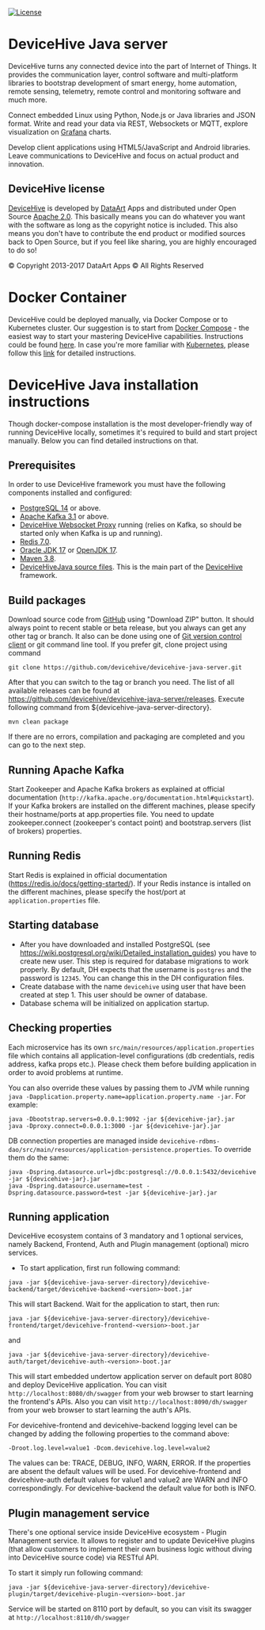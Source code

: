 [![License](https://img.shields.io/badge/License-Apache%202.0-blue.svg?style=flat-square)](LICENSE)

DeviceHive Java server
======================

[DeviceHive]: http://devicehive.com "DeviceHive framework"
[DataArt]: http://dataart.com "DataArt"

DeviceHive turns any connected device into the part of Internet of Things.
It provides the communication layer, control software and multi-platform
libraries to bootstrap development of smart energy, home automation, remote
sensing, telemetry, remote control and monitoring software and much more.

Connect embedded Linux using Python, Node.js or Java libraries and JSON format.
Write and read your data via REST, Websockets or MQTT, explore visualization on [Grafana](https://grafana.com/plugins/devicehive-devicehive-datasource/installation) charts.

Develop client applications using HTML5/JavaScript and Android libraries.
Leave communications to DeviceHive and focus on actual product and innovation.

DeviceHive license
------------------

[DeviceHive] is developed by [DataArt] Apps and distributed under Open Source
[Apache 2.0](https://en.wikipedia.org/wiki/Apache_License). This basically means
you can do whatever you want with the software as long as the copyright notice
is included. This also means you don't have to contribute the end product or
modified sources back to Open Source, but if you feel like sharing, you are
highly encouraged to do so!

&copy; Copyright 2013-2017 DataArt Apps &copy; All Rights Reserved

Docker Container
=========================================
DeviceHive could be deployed manually, via Docker Compose or to Kubernetes cluster.
Our suggestion is to start from [Docker Compose](https://docs.docker.com/compose/) - the easiest way to start your 
mastering DeviceHive capabilities. Instructions could be found [here](https://github.com/devicehive/devicehive-docker/tree/master/rdbms-image).
In case you're more familiar with [Kubernetes](https://kubernetes.io/), please follow this 
[link](https://github.com/devicehive/devicehive-docker/tree/master/k8s) for detailed instructions. 

DeviceHive Java installation instructions
=========================================

Though docker-compose installation is the most developer-friendly way of running DeviceHive locally, sometimes it's required
to build and start project manually. Below you can find detailed instructions on that.

Prerequisites
-------------
In order to use DeviceHive framework you must have the following components installed and configured:
* [PostgreSQL 14](http://www.postgresql.org/download/) or above.
* [Apache Kafka 3.1](http://kafka.apache.org/downloads.html) or above.
* [DeviceHive Websocket Proxy](https://github.com/devicehive/devicehive-ws-proxy) running (relies on Kafka, 
so should be started only when Kafka is up and running).
* [Redis 7.0](https://redis.io/docs/getting-started/).
* [Oracle JDK 17](http://www.oracle.com/technetwork/java/javase/downloads/index.html) or [OpenJDK 17](http://openjdk.java.net/).
* [Maven 3.8](http://maven.apache.org/download.cgi).
* [DeviceHiveJava source files](https://github.com/devicehive/devicehive-java-server). This is the main part of the [DeviceHive] framework.


Build packages
--------------
Download source code from [GitHub](https://github.com/devicehive/devicehive-java-server) using "Download ZIP" button.
It should always point to recent stable or beta release, but you always can get any other tag or branch.
It also can be done using one of [Git version control client](http://git-scm.com/downloads/guis) or git command line tool.
If you prefer git, clone project using command

`git clone https://github.com/devicehive/devicehive-java-server.git`

After that you can switch to the tag or branch you need. The list of all available releases can be found at
https://github.com/devicehive/devicehive-java-server/releases.
Execute following command from ${devicehive-java-server-directory}.

`mvn clean package`

If there are no errors, compilation and packaging are completed and you can go to the next step.

Running Apache Kafka
-----------------------
Start Zookeeper and Apache Kafka brokers as explained at official documentation (`http://kafka.apache.org/documentation.html#quickstart`).
If your Kafka brokers are installed on the different machines, please specify their hostname/ports at app.properties file.
You need to update zookeeper.connect (zookeeper's contact point) and bootstrap.servers (list of brokers) properties.

Running Redis
-----------------------
Start Redis is explained in official documentation (https://redis.io/docs/getting-started/). If your Redis instance is intalled
on the different machines, please specify the host/port at `application.properties` file.

Starting database
---------------------
* After you have downloaded and installed PostgreSQL (see https://wiki.postgresql.org/wiki/Detailed_installation_guides) 
you have to create new user. This step is required for database migrations to work properly. By default, DH expects that
the username is `postgres` and the password is `12345`. You can change this in the DH configuration files.
* Create database with the name `devicehive` using user that have been created at step 1. This user should be owner of 
database.
* Database schema will be initialized on application startup.

Checking properties
---------------------

Each microservice has its own `src/main/resources/application.properties` file which contains all application-level 
configurations (db credentials, redis address, kafka props etc.). Please check them before building application in 
order to avoid problems at runtime.

You can also override these values by passing them to JVM while running `java -Dapplication.property.name=application.property.name -jar`.
For example: 
```
java -Dbootstrap.servers=0.0.0.1:9092 -jar ${devicehive-jar}.jar
java -Dproxy.connect=0.0.0.1:3000 -jar ${devicehive-jar}.jar
```

DB connection properties are managed inside `devicehive-rdbms-dao/src/main/resources/application-persistence.properties`.
To override them do the same:
```
java -Dspring.datasource.url=jdbc:postgresql://0.0.0.1:5432/devicehive -jar ${devicehive-jar}.jar
java -Dspring.datasource.username=test -Dspring.datasource.password=test -jar ${devicehive-jar}.jar
```

Running application
---------------------
DeviceHive ecosystem contains of 3 mandatory and 1 optional services, namely Backend, Frontend, Auth and Plugin 
management (optional) micro services.

* To start application, first run following command:

`java -jar ${devicehive-java-server-directory}/devicehive-backend/target/devicehive-backend-<version>-boot.jar`
 
This will start Backend. Wait for the application to start, then run: 

`java -jar ${devicehive-java-server-directory}/devicehive-frontend/target/devicehive-frontend-<version>-boot.jar`

and 

`java -jar ${devicehive-java-server-directory}/devicehive-auth/target/devicehive-auth-<version>-boot.jar`

This will start embedded undertow application server on default port 8080 and deploy DeviceHive application.
You can visit `http://localhost:8080/dh/swagger` from your web browser to start learning the frontend's APIs.
Also you can visit `http://localhost:8090/dh/swagger` from your web browser to start learning the auth's APIs.

For devicehive-frontend and devicehive-backend logging level can be changed by adding the following properties to the command above:

`-Droot.log.level=value1 -Dcom.devicehive.log.level=value2`

The values can be: TRACE, DEBUG, INFO, WARN, ERROR. If the properties are absent the default values will be used.
For devicehive-frontend and devicehive-auth default values for value1 and value2 are WARN and INFO correspondingly.
For devicehive-backend the default value for both is INFO.

Plugin management service
---------------------

There's one optional service inside DeviceHive ecosystem - Plugin Management service. It allows to register and to update 
DeviceHive plugins (that allow customers to implement their own business logic without diving into DeviceHive source code)
via RESTful API.

To start it simply run following command:

`java -jar ${devicehive-java-server-directory}/devicehive-plugin/target/devicehive-plugin-<version>-boot.jar`

Service will be started on 8110 port by default, so you can visit its swagger at `http://localhost:8110/dh/swagger`

